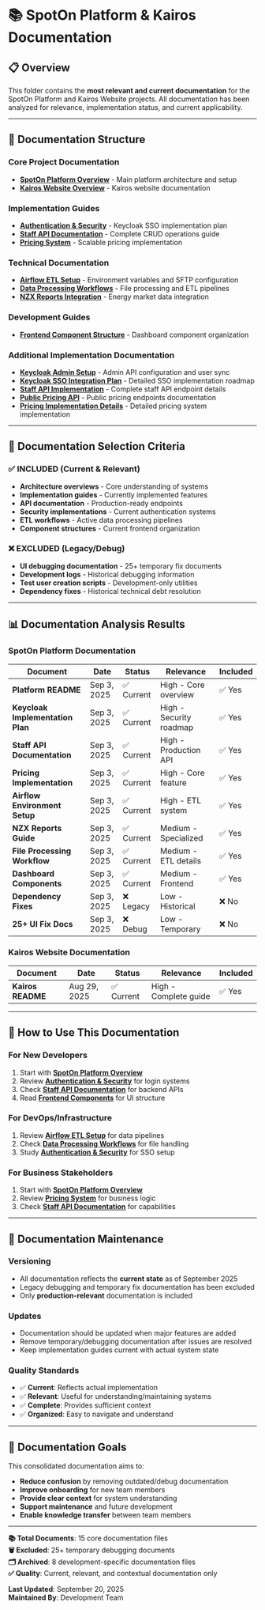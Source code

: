 # 📚 SpotOn Platform & Kairos Documentation

## 📋 Overview

This folder contains the **most relevant and current documentation** for the SpotOn Platform and Kairos Website projects. All documentation has been analyzed for relevance, implementation status, and current applicability.

---

## 📁 Documentation Structure

### **Core Project Documentation**
- **[SpotOn Platform Overview](./01-SPOTON-PLATFORM-OVERVIEW.md)** - Main platform architecture and setup
- **[Kairos Website Overview](./02-KAIROS-WEBSITE-OVERVIEW.md)** - Kairos website documentation

### **Implementation Guides**
- **[Authentication & Security](./03-AUTHENTICATION-SECURITY.md)** - Keycloak SSO implementation plan
- **[Staff API Documentation](./04-STAFF-API-DOCUMENTATION.md)** - Complete CRUD operations guide
- **[Pricing System](./05-PRICING-SYSTEM.md)** - Scalable pricing implementation

### **Technical Documentation**
- **[Airflow ETL Setup](./06-AIRFLOW-ETL-SETUP.md)** - Environment variables and SFTP configuration
- **[Data Processing Workflows](./07-DATA-PROCESSING-WORKFLOWS.md)** - File processing and ETL pipelines
- **[NZX Reports Integration](./08-NZX-REPORTS-INTEGRATION.md)** - Energy market data integration

### **Development Guides**
- **[Frontend Component Structure](./09-FRONTEND-COMPONENTS.md)** - Dashboard component organization

### **Additional Implementation Documentation**
- **[Keycloak Admin Setup](./10-KEYCLOAK-ADMIN-SETUP.md)** - Admin API configuration and user sync
- **[Keycloak SSO Integration Plan](./11-KEYCLOAK-SSO-INTEGRATION-PLAN.md)** - Detailed SSO implementation roadmap
- **[Staff API Implementation](./12-STAFF-API-IMPLEMENTATION.md)** - Complete staff API endpoint details
- **[Public Pricing API](./13-PUBLIC-PRICING-API.md)** - Public pricing endpoints documentation
- **[Pricing Implementation Details](./14-PRICING-IMPLEMENTATION-DETAILS.md)** - Detailed pricing system implementation

---

## 🎯 **Documentation Selection Criteria**

### **✅ INCLUDED** (Current & Relevant)
- **Architecture overviews** - Core understanding of systems
- **Implementation guides** - Currently implemented features
- **API documentation** - Production-ready endpoints
- **Security implementations** - Current authentication systems
- **ETL workflows** - Active data processing pipelines
- **Component structures** - Current frontend organization

### **❌ EXCLUDED** (Legacy/Debug)
- **UI debugging documentation** - 25+ temporary fix documents
- **Development logs** - Historical debugging information
- **Test user creation scripts** - Development-only utilities
- **Dependency fixes** - Historical technical debt resolution

---

## 📊 **Documentation Analysis Results**

### **SpotOn Platform Documentation**
| Document | Date | Status | Relevance | Included |
|----------|------|--------|-----------|----------|
| **Platform README** | Sep 3, 2025 | ✅ Current | High - Core overview | ✅ Yes |
| **Keycloak Implementation Plan** | Sep 3, 2025 | ✅ Current | High - Security roadmap | ✅ Yes |
| **Staff API Documentation** | Sep 3, 2025 | ✅ Current | High - Production API | ✅ Yes |
| **Pricing Implementation** | Sep 3, 2025 | ✅ Current | High - Core feature | ✅ Yes |
| **Airflow Environment Setup** | Sep 3, 2025 | ✅ Current | High - ETL system | ✅ Yes |
| **NZX Reports Guide** | Sep 3, 2025 | ✅ Current | Medium - Specialized | ✅ Yes |
| **File Processing Workflow** | Sep 3, 2025 | ✅ Current | Medium - ETL details | ✅ Yes |
| **Dashboard Components** | Sep 3, 2025 | ✅ Current | Medium - Frontend | ✅ Yes |
| **Dependency Fixes** | Sep 3, 2025 | ❌ Legacy | Low - Historical | ❌ No |
| **25+ UI Fix Docs** | Sep 3, 2025 | ❌ Debug | Low - Temporary | ❌ No |

### **Kairos Website Documentation**
| Document | Date | Status | Relevance | Included |
|----------|------|--------|-----------|----------|
| **Kairos README** | Aug 29, 2025 | ✅ Current | High - Complete guide | ✅ Yes |

---

## 🚀 **How to Use This Documentation**

### **For New Developers**
1. Start with **[SpotOn Platform Overview](./01-SPOTON-PLATFORM-OVERVIEW.md)**
2. Review **[Authentication & Security](./03-AUTHENTICATION-SECURITY.md)** for login systems
3. Check **[Staff API Documentation](./04-STAFF-API-DOCUMENTATION.md)** for backend APIs
4. Read **[Frontend Components](./09-FRONTEND-COMPONENTS.md)** for UI structure

### **For DevOps/Infrastructure**
1. Review **[Airflow ETL Setup](./06-AIRFLOW-ETL-SETUP.md)** for data pipelines
2. Check **[Data Processing Workflows](./07-DATA-PROCESSING-WORKFLOWS.md)** for file handling
3. Study **[Authentication & Security](./03-AUTHENTICATION-SECURITY.md)** for SSO setup

### **For Business Stakeholders**
1. Start with **[SpotOn Platform Overview](./01-SPOTON-PLATFORM-OVERVIEW.md)**
2. Review **[Pricing System](./05-PRICING-SYSTEM.md)** for business logic
3. Check **[Staff API Documentation](./04-STAFF-API-DOCUMENTATION.md)** for capabilities

---

## 📝 **Documentation Maintenance**

### **Versioning**
- All documentation reflects the **current state** as of September 2025
- Legacy debugging and temporary fix documentation has been excluded
- Only **production-relevant** documentation is included

### **Updates**
- Documentation should be updated when major features are added
- Remove temporary/debugging documentation after issues are resolved
- Keep implementation guides current with actual system state

### **Quality Standards**
- ✅ **Current**: Reflects actual implementation
- ✅ **Relevant**: Useful for understanding/maintaining systems  
- ✅ **Complete**: Provides sufficient context
- ✅ **Organized**: Easy to navigate and understand

---

## 🎯 **Documentation Goals**

This consolidated documentation aims to:
- **Reduce confusion** by removing outdated/debug documentation
- **Improve onboarding** for new team members
- **Provide clear context** for system understanding
- **Support maintenance** and future development
- **Enable knowledge transfer** between team members

---

**📚 Total Documents**: 15 core documentation files  
**🗑️ Excluded**: 25+ temporary debugging documents  
**🗂️ Archived**: 8 development-specific documentation files  
**✅ Quality**: Current, relevant, and contextual documentation only  

**Last Updated**: September 20, 2025  
**Maintained By**: Development Team
